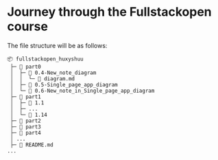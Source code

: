 # Journey through the Fullstackopen course

The file structure will be as follows:
```
📦 fullstackopen_huxyshuu
 ├─ 📂 part0
 │  ├─ 📂 0.4-New_note_diagram
 │  │  └─ 📄 diagram.md
 │  ├─ 📂 0.5-Single_page_app_diagram
 │  └─ 📂 0.6-New_note_in_Single_page_app_diagram
 ├─ 📂 part1
 │  ├─ 📂 1.1
 │  ├─ ...
 │  └─ 📂 1.14
 ├─ 📂 part2
 ├─ 📂 part3
 ├─ 📂 part4
 │ ...
 ├─ 📄 README.md
...
```
